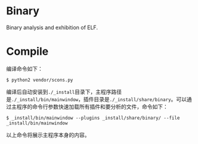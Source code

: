 # Binary
Binary analysis and exhibition of ELF.

# Compile
编译命令如下：

`$ python2 vendor/scons.py`

编译后自动安装到`./_install`目录下，主程序路径是`./_install/bin/mainwindow`，插件目录是`./_install/share/binary`。可以通过主程序的命令行参数快速加载所有插件和要分析的文件，命令如下：

`$ _install/bin/mainwindow --plugins _install/share/binary/ --file _install/bin/mainwindow`

以上命令将展示主程序本身的内容。
